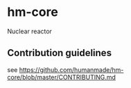 hm-core
=======

Nuclear reactor

## Contribution guidelines ##

see https://github.com/humanmade/hm-core/blob/master/CONTRIBUTING.md
